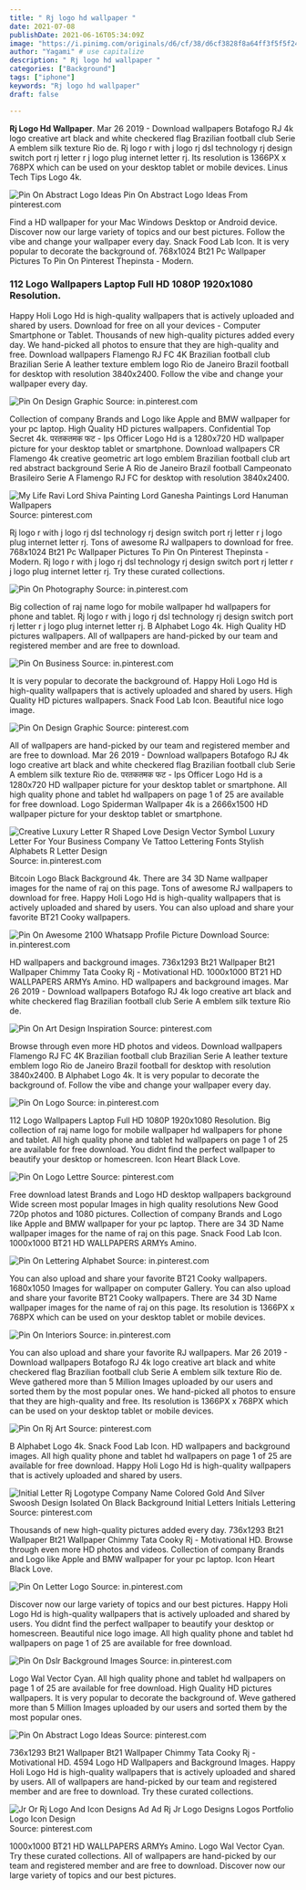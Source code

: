 ```yaml
---
title: " Rj logo hd wallpaper "
date: 2021-07-08
publishDate: 2021-06-16T05:34:09Z
image: "https://i.pinimg.com/originals/d6/cf/38/d6cf3828f8a64ff3f5f5f245fb3c8c95.jpg"
author: "Yagami" # use capitalize
description: " Rj logo hd wallpaper "
categories: ["Background"]
tags: ["iphone"]
keywords: "Rj logo hd wallpaper"
draft: false

---
```



**Rj Logo Hd Wallpaper**. Mar 26 2019 - Download wallpapers Botafogo RJ 4k logo creative art black and white checkered flag Brazilian football club Serie A emblem silk texture Rio de. Rj logo r with j logo rj dsl technology rj design switch port rj letter r j logo plug internet letter rj. Its resolution is 1366PX x 768PX which can be used on your desktop tablet or mobile devices. Linus Tech Tips Logo 4k.

![Pin On Abstract Logo Ideas](https://i.pinimg.com/originals/8f/35/32/8f3532f972e0125a360dc7156422f3aa.png "Pin On Abstract Logo Ideas")
Pin On Abstract Logo Ideas From pinterest.com


Find a HD wallpaper for your Mac Windows Desktop or Android device. Discover now our large variety of topics and our best pictures. Follow the vibe and change your wallpaper every day. Snack Food Lab Icon. It is very popular to decorate the background of. 768x1024 Bt21 Pc Wallpaper Pictures To Pin On Pinterest Thepinsta - Modern.

### 112 Logo Wallpapers Laptop Full HD 1080P 1920x1080 Resolution.

Happy Holi Logo Hd is high-quality wallpapers that is actively uploaded and shared by users. Download for free on all your devices - Computer Smartphone or Tablet. Thousands of new high-quality pictures added every day. We hand-picked all photos to ensure that they are high-quality and free. Download wallpapers Flamengo RJ FC 4K Brazilian football club Brazilian Serie A leather texture emblem logo Rio de Janeiro Brazil football for desktop with resolution 3840x2400. Follow the vibe and change your wallpaper every day.


![Pin On Design Graphic](https://i.pinimg.com/474x/a2/88/c3/a288c346d1d002a8cd6308e24fd0bd3b.jpg "Pin On Design Graphic")
Source: in.pinterest.com

Collection of company Brands and Logo like Apple and BMW wallpaper for your pc laptop. High Quality HD pictures wallpapers. Confidential Top Secret 4k. परतकतमक फट - Ips Officer Logo Hd is a 1280x720 HD wallpaper picture for your desktop tablet or smartphone. Download wallpapers CR Flamengo 4k creative geometric art logo emblem Brazilian football club art red abstract background Serie A Rio de Janeiro Brazil football Campeonato Brasileiro Serie A Flamengo RJ FC for desktop with resolution 3840x2400.

![My Life Ravi Lord Shiva Painting Lord Ganesha Paintings Lord Hanuman Wallpapers](https://i.pinimg.com/originals/e0/c3/a3/e0c3a33a713ab628d500823aef188dc9.jpg "My Life Ravi Lord Shiva Painting Lord Ganesha Paintings Lord Hanuman Wallpapers")
Source: pinterest.com

Rj logo r with j logo rj dsl technology rj design switch port rj letter r j logo plug internet letter rj. Tons of awesome RJ wallpapers to download for free. 768x1024 Bt21 Pc Wallpaper Pictures To Pin On Pinterest Thepinsta - Modern. Rj logo r with j logo rj dsl technology rj design switch port rj letter r j logo plug internet letter rj. Try these curated collections.

![Pin On Photography](https://i.pinimg.com/474x/23/0d/ae/230dae12bd3d2f4152595cb553eb41fe.jpg "Pin On Photography")
Source: in.pinterest.com

Big collection of raj name logo for mobile wallpaper hd wallpapers for phone and tablet. Rj logo r with j logo rj dsl technology rj design switch port rj letter r j logo plug internet letter rj. B Alphabet Logo 4k. High Quality HD pictures wallpapers. All of wallpapers are hand-picked by our team and registered member and are free to download.

![Pin On Business](https://i.pinimg.com/474x/87/a8/ea/87a8eaf754c6849764aff08031b7565c.jpg "Pin On Business")
Source: in.pinterest.com

It is very popular to decorate the background of. Happy Holi Logo Hd is high-quality wallpapers that is actively uploaded and shared by users. High Quality HD pictures wallpapers. Snack Food Lab Icon. Beautiful nice logo image.

![Pin On Design Graphic](https://i.pinimg.com/474x/21/cb/52/21cb5254be90ea499d1e3c6f07ce9149.jpg "Pin On Design Graphic")
Source: pinterest.com

All of wallpapers are hand-picked by our team and registered member and are free to download. Mar 26 2019 - Download wallpapers Botafogo RJ 4k logo creative art black and white checkered flag Brazilian football club Serie A emblem silk texture Rio de. परतकतमक फट - Ips Officer Logo Hd is a 1280x720 HD wallpaper picture for your desktop tablet or smartphone. All high quality phone and tablet hd wallpapers on page 1 of 25 are available for free download. Logo Spiderman Wallpaper 4k is a 2666x1500 HD wallpaper picture for your desktop tablet or smartphone.

![Creative Luxury Letter R Shaped Love Design Vector Symbol Luxury Letter For Your Business Company Ve Tattoo Lettering Fonts Stylish Alphabets R Letter Design](https://i.pinimg.com/originals/9a/ae/cd/9aaecd5b46f8ccdb4d83943ecd16990b.jpg "Creative Luxury Letter R Shaped Love Design Vector Symbol Luxury Letter For Your Business Company Ve Tattoo Lettering Fonts Stylish Alphabets R Letter Design")
Source: in.pinterest.com

Bitcoin Logo Black Background 4k. There are 34 3D Name wallpaper images for the name of raj on this page. Tons of awesome RJ wallpapers to download for free. Happy Holi Logo Hd is high-quality wallpapers that is actively uploaded and shared by users. You can also upload and share your favorite BT21 Cooky wallpapers.

![Pin On Awesome 2100 Whatsapp Profile Picture Download](https://i.pinimg.com/originals/f3/09/9c/f3099c42f931a2804ef8595c8af214a9.jpg "Pin On Awesome 2100 Whatsapp Profile Picture Download")
Source: in.pinterest.com

HD wallpapers and background images. 736x1293 Bt21 Wallpaper Bt21 Wallpaper Chimmy Tata Cooky Rj - Motivational HD. 1000x1000 BT21 HD WALLPAPERS ARMYs Amino. HD wallpapers and background images. Mar 26 2019 - Download wallpapers Botafogo RJ 4k logo creative art black and white checkered flag Brazilian football club Serie A emblem silk texture Rio de.

![Pin On Art Design Inspiration](https://i.pinimg.com/originals/b3/b9/03/b3b90387c434920629d85ccbcfdf0d44.jpg "Pin On Art Design Inspiration")
Source: pinterest.com

Browse through even more HD photos and videos. Download wallpapers Flamengo RJ FC 4K Brazilian football club Brazilian Serie A leather texture emblem logo Rio de Janeiro Brazil football for desktop with resolution 3840x2400. B Alphabet Logo 4k. It is very popular to decorate the background of. Follow the vibe and change your wallpaper every day.

![Pin On Logo](https://i.pinimg.com/originals/d5/2c/c4/d52cc47b7e7358f2e2d8f72229822048.png "Pin On Logo")
Source: in.pinterest.com

112 Logo Wallpapers Laptop Full HD 1080P 1920x1080 Resolution. Big collection of raj name logo for mobile wallpaper hd wallpapers for phone and tablet. All high quality phone and tablet hd wallpapers on page 1 of 25 are available for free download. You didnt find the perfect wallpaper to beautify your desktop or homescreen. Icon Heart Black Love.

![Pin On Logo Lettre](https://i.pinimg.com/originals/a5/7c/cc/a57ccc4cc3bf83db22a9ccfc034091fe.jpg "Pin On Logo Lettre")
Source: pinterest.com

Free download latest Brands and Logo HD desktop wallpapers background Wide screen most popular Images in high quality resolutions New Good 720p photos and 1080 pictures. Collection of company Brands and Logo like Apple and BMW wallpaper for your pc laptop. There are 34 3D Name wallpaper images for the name of raj on this page. Snack Food Lab Icon. 1000x1000 BT21 HD WALLPAPERS ARMYs Amino.

![Pin On Lettering Alphabet](https://i.pinimg.com/736x/4d/7f/bd/4d7fbd380e937b70aa5c23a4da9d7123.jpg "Pin On Lettering Alphabet")
Source: in.pinterest.com

You can also upload and share your favorite BT21 Cooky wallpapers. 1680x1050 Images for wallpaper on computer Gallery. You can also upload and share your favorite BT21 Cooky wallpapers. There are 34 3D Name wallpaper images for the name of raj on this page. Its resolution is 1366PX x 768PX which can be used on your desktop tablet or mobile devices.

![Pin On Interiors](https://i.pinimg.com/originals/09/5e/ba/095eba1ae001cfcfb5a74a64250875a8.jpg "Pin On Interiors")
Source: in.pinterest.com

You can also upload and share your favorite RJ wallpapers. Mar 26 2019 - Download wallpapers Botafogo RJ 4k logo creative art black and white checkered flag Brazilian football club Serie A emblem silk texture Rio de. Weve gathered more than 5 Million Images uploaded by our users and sorted them by the most popular ones. We hand-picked all photos to ensure that they are high-quality and free. Its resolution is 1366PX x 768PX which can be used on your desktop tablet or mobile devices.

![Pin On Rj Art](https://i.pinimg.com/originals/53/1f/5f/531f5f99b48fbebaa1b1154b4d6064e0.jpg "Pin On Rj Art")
Source: pinterest.com

B Alphabet Logo 4k. Snack Food Lab Icon. HD wallpapers and background images. All high quality phone and tablet hd wallpapers on page 1 of 25 are available for free download. Happy Holi Logo Hd is high-quality wallpapers that is actively uploaded and shared by users.

![Initial Letter Rj Logotype Company Name Colored Gold And Silver Swoosh Design Isolated On Black Background Initial Letters Initials Lettering](https://i.pinimg.com/474x/2e/1d/87/2e1d876c7a7a8b420c8eea3ae598bb3f.jpg "Initial Letter Rj Logotype Company Name Colored Gold And Silver Swoosh Design Isolated On Black Background Initial Letters Initials Lettering")
Source: pinterest.com

Thousands of new high-quality pictures added every day. 736x1293 Bt21 Wallpaper Bt21 Wallpaper Chimmy Tata Cooky Rj - Motivational HD. Browse through even more HD photos and videos. Collection of company Brands and Logo like Apple and BMW wallpaper for your pc laptop. Icon Heart Black Love.

![Pin On Letter Logo](https://i.pinimg.com/736x/f3/f8/f1/f3f8f1f9bc944a81133f27dd789253bc.jpg "Pin On Letter Logo")
Source: in.pinterest.com

Discover now our large variety of topics and our best pictures. Happy Holi Logo Hd is high-quality wallpapers that is actively uploaded and shared by users. You didnt find the perfect wallpaper to beautify your desktop or homescreen. Beautiful nice logo image. All high quality phone and tablet hd wallpapers on page 1 of 25 are available for free download.

![Pin On Dslr Background Images](https://i.pinimg.com/564x/c3/db/8d/c3db8da8cf115bbf2927a1f9860545e8.jpg "Pin On Dslr Background Images")
Source: in.pinterest.com

Logo Wal Vector Cyan. All high quality phone and tablet hd wallpapers on page 1 of 25 are available for free download. High Quality HD pictures wallpapers. It is very popular to decorate the background of. Weve gathered more than 5 Million Images uploaded by our users and sorted them by the most popular ones.

![Pin On Abstract Logo Ideas](https://i.pinimg.com/originals/8f/35/32/8f3532f972e0125a360dc7156422f3aa.png "Pin On Abstract Logo Ideas")
Source: pinterest.com

736x1293 Bt21 Wallpaper Bt21 Wallpaper Chimmy Tata Cooky Rj - Motivational HD. 4594 Logo HD Wallpapers and Background Images. Happy Holi Logo Hd is high-quality wallpapers that is actively uploaded and shared by users. All of wallpapers are hand-picked by our team and registered member and are free to download. Try these curated collections.

![Jr Or Rj Logo And Icon Designs Ad Ad Rj Jr Logo Designs Logos Portfolio Logo Icon Design](https://i.pinimg.com/originals/d6/cf/38/d6cf3828f8a64ff3f5f5f245fb3c8c95.jpg "Jr Or Rj Logo And Icon Designs Ad Ad Rj Jr Logo Designs Logos Portfolio Logo Icon Design")
Source: pinterest.com

1000x1000 BT21 HD WALLPAPERS ARMYs Amino. Logo Wal Vector Cyan. Try these curated collections. All of wallpapers are hand-picked by our team and registered member and are free to download. Discover now our large variety of topics and our best pictures.

